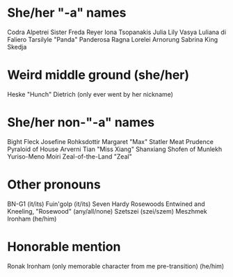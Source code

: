 # She/her "-a" names
Codra Alpetrei
Sister Freda Reyer
Iona Tsopanakis
Julia Lily Vasya
Luliana di Faliero
Tarsilyle "Panda" Panderosa
Ragna Lorelei Arnorung
Sabrina King
Skedja

# Weird middle ground (she/her)
Heske "Hunch" Dietrich (only ever went by her nickname)

# She/her non-"-a" names
Bight
Fleck
Josefine Rohksdottir
Margaret "Max" Statler
Meat
Prudence
Pyraloid of House Arverni
Tian "Miss Xiang" Shanxiang
Shofen of Munlekh
Yuriso-Meno Moiri
Zeal-of-the-Land "Zeal"

# Other pronouns
BN-G1 (it/its)
Fuin'golp (it/its)
Seven Hardy Rosewoods Entwined and Kneeling, "Rosewood" (any/all/none)
Szetszei (szei/szem)
Meszhmek Ironham (he/him)

# Honorable mention
Ronak Ironham (only memorable character from me pre-transition) (he/him)